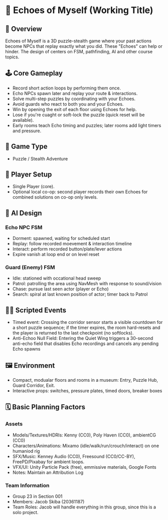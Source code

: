 # 👻 Echoes of Myself (Working Title)

## 📢 Overview
Echoes of Myself is a 3D puzzle-stealth game where your past actions become NPCs    that replay exactly what you did. These "Echoes" can help or hinder. The design of centers on FSM, pathfinding, AI and other course topics.

## 🕹️ Core Gameplay
- Record short action loops by performing them once.
- Echo NPCs spawn later and replay your route & interactions.
- Solve multi-step puzzles by coordinating with your Echoes.
- Avoid guards who react to both you and your Echoes.
- Win by opening the exit of each floor using Echoes for help.
- Lose if you're cuaght or soft-lock the puzzle (quick reset will be available).
- Early rooms teach Echo timing and puzzles; later rooms add light timers and pressure.

## 🧩 Game Type
- Puzzle / Stealth Adventure

## 👥 Player Setup
- Single Player (core).
- Optional local co-op: second player records their own Echoes for combined solutions on co-op only levels.

## 🤖 AI Design
### Echo NPC FSM
- Dorment: spawned, waiting for scheduled start
- Replay: follow recorded moevement & interaction timeline
- Interact: perform recorded button/plate/lever actions
- Expire vanish at loop end or on level reset

### Guard (Enemy) FSM
- Idle: stationed with occational head sweep
- Patrol: patrolling the area using NavMesh with response to sound/vision
- Chase: pursue last seen actor (player or Echo)
- Search: spiral at last known position of actor; timer back to Patrol


## ✍🏼 Scripted Events
- Timed event: Crossing the corridor sensor starts a visible countdown for a short puzzle sequence; if the timer expires, the room hard-resets and the player is returned to the last checkpoint (no softlocks).
- Anti-Echoo Null Field: Entering the Quiet Wing triggers a 30-second anti-echo field that disables Echo recordings and cancels any pending Echo spawns

## 🖼️ Environment
- Compact, modualar floors and rooms in a museum: Entry, Puzzle Hub, Guard Corridor, Exit.
- Interactive props: switches, pressure plates, timed doors, breaker boxes

## 🗓️ Basic Planning Factors
### Assets
- Models/Textures/HDRIs: Kenny (CC0), Poly Haven (CC0), ambientCG (CC0)
- Characters/Animations: Mixamo (idle/walk/run/crouch/interact) on one humaniod rig
- SFX/Music: Kenney Audio (CC0), Freesound (CC0/CC-BY), FreePD/Pixabay for ambient loops.
- VFX/UI: Unity Particle Pack (free), emmissive materials, Google Fonts
- Notes: Maintain an Attribution Log

### Team Information
- Group 23 in Section 001
- Members: Jacob Skiba (20361187)
- Team Roles: Jacob will handle everything in this group, since this is a solo project.





